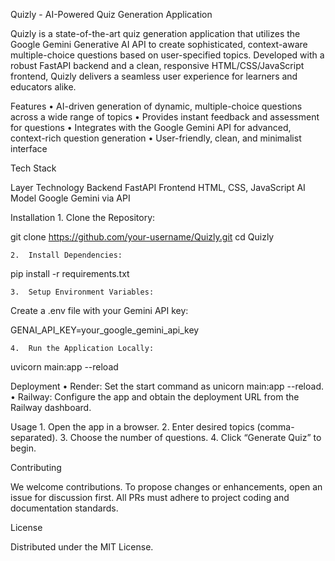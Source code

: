 Quizly - AI-Powered Quiz Generation Application

Quizly is a state-of-the-art quiz generation application that utilizes the Google Gemini Generative AI API to create sophisticated, context-aware multiple-choice questions based on user-specified topics. Developed with a robust FastAPI backend and a clean, responsive HTML/CSS/JavaScript frontend, Quizly delivers a seamless user experience for learners and educators alike.

Features
	•	AI-driven generation of dynamic, multiple-choice questions across a wide range of topics
	•	Provides instant feedback and assessment for questions
	•	Integrates with the Google Gemini API for advanced, context-rich question generation
	•	User-friendly, clean, and minimalist interface

Tech Stack

Layer	Technology
Backend	FastAPI
Frontend	HTML, CSS, JavaScript
AI Model	Google Gemini via API

Installation
	1.	Clone the Repository:

git clone https://github.com/your-username/Quizly.git
cd Quizly


	2.	Install Dependencies:

pip install -r requirements.txt


	3.	Setup Environment Variables:
Create a .env file with your Gemini API key:

GENAI_API_KEY=your_google_gemini_api_key


	4.	Run the Application Locally:

uvicorn main:app --reload



Deployment
	•	Render: Set the start command as unicorn main:app --reload.
	•	Railway: Configure the app and obtain the deployment URL from the Railway dashboard.

Usage
	1.	Open the app in a browser.
	2.	Enter desired topics (comma-separated).
	3.	Choose the number of questions.
	4.	Click “Generate Quiz” to begin.

Contributing

We welcome contributions. To propose changes or enhancements, open an issue for discussion first. All PRs must adhere to project coding and documentation standards.

License

Distributed under the MIT License.